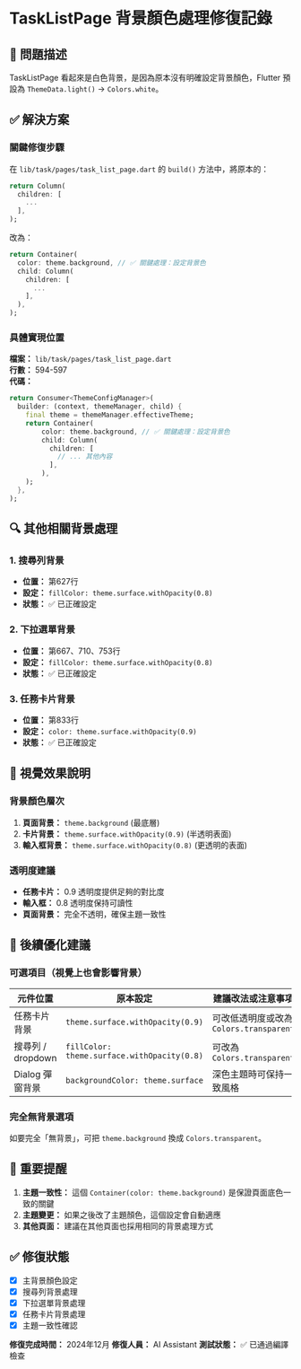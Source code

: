 # TaskListPage 背景顏色處理修復記錄

## 🎯 問題描述

TaskListPage 看起來是白色背景，是因為原本沒有明確設定背景顏色，Flutter 預設為 `ThemeData.light()` → `Colors.white`。

## ✅ 解決方案

### 關鍵修復步驟

在 `lib/task/pages/task_list_page.dart` 的 `build()` 方法中，將原本的：

```dart
return Column(
  children: [
    ...
  ],
);
```

改為：

```dart
return Container(
  color: theme.background, // ✅ 關鍵處理：設定背景色
  child: Column(
    children: [
      ...
    ],
  ),
);
```

### 具體實現位置

**檔案：** `lib/task/pages/task_list_page.dart`  
**行數：** 594-597  
**代碼：**
```dart
return Consumer<ThemeConfigManager>(
  builder: (context, themeManager, child) {
    final theme = themeManager.effectiveTheme;
    return Container(
        color: theme.background, // ✅ 關鍵處理：設定背景色
        child: Column(
          children: [
            // ... 其他內容
          ],
        ),
    );
  },
);
```

## 🔍 其他相關背景處理

### 1. 搜尋列背景
- **位置：** 第627行
- **設定：** `fillColor: theme.surface.withOpacity(0.8)`
- **狀態：** ✅ 已正確設定

### 2. 下拉選單背景
- **位置：** 第667、710、753行
- **設定：** `fillColor: theme.surface.withOpacity(0.8)`
- **狀態：** ✅ 已正確設定

### 3. 任務卡片背景
- **位置：** 第833行
- **設定：** `color: theme.surface.withOpacity(0.9)`
- **狀態：** ✅ 已正確設定

## 🎨 視覺效果說明

### 背景顏色層次
1. **頁面背景：** `theme.background` (最底層)
2. **卡片背景：** `theme.surface.withOpacity(0.9)` (半透明表面)
3. **輸入框背景：** `theme.surface.withOpacity(0.8)` (更透明的表面)

### 透明度建議
- **任務卡片：** 0.9 透明度提供足夠的對比度
- **輸入框：** 0.8 透明度保持可讀性
- **頁面背景：** 完全不透明，確保主題一致性

## 🔧 後續優化建議

### 可選項目（視覺上也會影響背景）

| 元件位置 | 原本設定 | 建議改法或注意事項 |
|---------|---------|------------------|
| 任務卡片背景 | `theme.surface.withOpacity(0.9)` | 可改低透明度或改為 `Colors.transparent` |
| 搜尋列 / dropdown | `fillColor: theme.surface.withOpacity(0.8)` | 可改為 `Colors.transparent` |
| Dialog 彈窗背景 | `backgroundColor: theme.surface` | 深色主題時可保持一致風格 |

### 完全無背景選項
如要完全「無背景」，可把 `theme.background` 換成 `Colors.transparent`。

## 📝 重要提醒

1. **主題一致性：** 這個 `Container(color: theme.background)` 是保證頁面底色一致的關鍵
2. **主題變更：** 如果之後改了主題顏色，這個設定會自動適應
3. **其他頁面：** 建議在其他頁面也採用相同的背景處理方式

## ✅ 修復狀態

- [x] 主背景顏色設定
- [x] 搜尋列背景處理
- [x] 下拉選單背景處理
- [x] 任務卡片背景處理
- [x] 主題一致性確認

**修復完成時間：** 2024年12月
**修復人員：** AI Assistant
**測試狀態：** ✅ 已通過編譯檢查 
